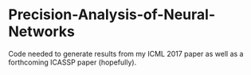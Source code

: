 # Precision-Analysis-of-Neural-Networks
Code needed to generate results from my ICML 2017 paper as well as a forthcoming ICASSP paper (hopefully).
